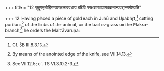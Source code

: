 +++
title = "12 जुहूपभृतोर्हिरण्यशकलाववधाय बर्हिषि प्लक्षशाखायामवदानान्यवद्यन्सम्प्रेष्यति"

+++
12. Having placed a piece of gold each in Juhū and Upabhr̥t,[^1] cutting portions[^2] of the limbs of the animal, on the barhis-grass on the Plakṣa-branch,[^3] he orders the Maitrāvaruṇa:  


[^1]: Cf. ŚB III.8.3.13.  

[^2]: By means of the anointed edge of the knife, see VII.14.13.  

[^3]: See VII.12.5; cf. TS VI.3.10.2-3.
